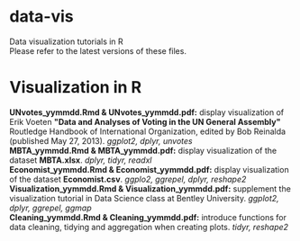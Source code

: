 # data-vis
Data visualization tutorials in R  
Please refer to the latest versions of these files.  
# Visualization in R  
**UNvotes_yymmdd.Rmd & UNvotes_yymmdd.pdf:** display visualization of Erik Voeten **"Data and Analyses of Voting in the UN General Assembly"** Routledge Handbook of International Organization, edited by Bob Reinalda (published May 27, 2013). *ggplot2, dplyr, unvotes*  
**MBTA_yymmdd.Rmd & MBTA_yymmdd.pdf:** display visualization of the dataset **MBTA.xlsx**. *dplyr, tidyr, readxl*  
**Economist_yymmdd.Rmd & Economist_yymmdd.pdf:** display visualization of the dataset **Economist.csv**. *ggplo2, ggrepel, dplyr, reshape2*  
**Visualization_yymmdd.Rmd & Visualization_yymmdd.pdf:** supplement the visualization tutorial in Data Science class at Bentley University. *ggplot2, dplyr, ggrepel, ggmap*  
**Cleaning_yymmdd.Rmd & Cleaning_yymmdd.pdf:** introduce functions for data cleaning, tidying and aggregation when creating plots. *tidyr, reshape2*  

